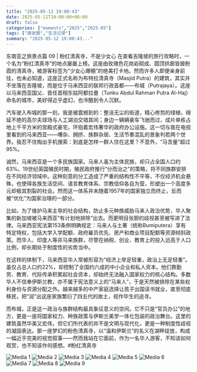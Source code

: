 ```yaml
---
title: "2025-05-12 19:00:43"
date: 2025-05-12T10:00:00+08:00
draft: false
categories: ["moments","2025","2025-05"]
tags: ["朋友圈","生活记录"]
summary: "2025-05-12 19:00:43..."
---
```


东南亚之旅景点篇 09 | 粉红清真寺，不是少女心
​
​在查看吉隆坡的旅行攻略时，一个名为“粉红清真寺”的地点屡屡上榜。这座由玫瑰色花岗岩砌成、圆顶拱廊皆披粉霞的清真寺，被游客标签为“少女心爆棚”的绝美打卡地。然而许多人即便亲身前往，也未必知道，这座正式名称为布特拉清真寺（Masjid Putra）的建筑，其实并不坐落在吉隆坡，而是位于马来西亚的联邦行政首都——布城（Putrajaya）。这座以马来西亚国父、首任首相东姑阿都拉曼（Tunku Abdul Rahman Putra Al-Haj）命名的城市，美好得近乎虚幻，也冷酷到令人沉默。

汽车驶入布城的那一刻，我是被震撼到的：整洁无尘的街道，精心修剪的绿植，绵延不绝的高尔夫球场与人工湖泊交错其间；身边一辆辆豪车飞驰而过，成片单栋占地上千平方米的宫殿式豪宅，环抱着宏伟奢华的政府办公设施。这一切与我在电视里看到的马来西亚——嘈杂、拥挤、族群杂居、生活节奏混乱的景象判若两个世界。我忍不住掏出手机搜索：到底是怎样一群人住在这里？不意外，“马含量”超过95%。

诚然，马来西亚是一个多民族国家。马来人虽为主体民族，却只占全国人口约63%。19世纪英国殖民时期，殖民政府推行“分而治之”的策略，将不同族群安排在不同经济领域中。这种刻意的分工造成了严重的结构性不平等，不仅经济机会悬殊，也使得各族生活空间、语言教育体系、宗教信仰各自为营，形塑出一个高度多元却极其割裂的社会。然而这一体系并未随着1957年的国家独立而终止，反而被“优化”为国家治理的一部分。

比如，为了维护马来主导的社会结构，防止多元种族威胁马来人政治优势，华人聚集的新加坡被马来西亚“有计划地排除”出去。而更明目张胆的歧视甚至被写进了法律。马来西亚宪法第153条例明确规定：马来人与土著（统称Bumiputera）享有特定特权，包括大学入学配额、政府雇员优先、房产和商业项目配额等资源倾斜政策。而华人、印度人等非马来族群，尽管在纳税、创业、教育上的投入远高于人口比例，却长期处于制度性的劣势当中。

在这样的体制下，马来西亚华人常被形容为“经济上举足轻重，政治上无足轻重”。虽仅占总人口约22%，却控制了全国约六成的中小企业和私人资本。他们靠勤劳、教育、代际传承积累起社会资本，却始终无法融入国家权力的核心结构。多数华人不信奉伊斯兰教，亦不属于宪法意义上的“马来人”，于是天然被排除在某些权利身份与资源分配之外。越来越多的中产家庭选择让孩子出国读书就业，直至彻底移民，把“润”出这座家族繁衍了四五代的故土，视作毕生的追寻。

而布城，正是这一政治与族群结构最具象征意义的空间。它不只是“官员办公”的地方，更是一座将国家权力、种族政策与伊斯兰美学一体化包装的政治舞台。这里的建筑虽然华美又宏伟，但它们所代表的并不是文明与现代化，更是一种制度性歧视的凝固表达。那一座梦幻的粉色清真寺，以“温和伊斯兰”的名义在湖畔绽放，构成一幅近乎完美的视觉叙事——然而我站在它面前，作为一名华人游客，不知该如何观赏，也不知该作何感想。
​
​#粉红清真寺

![Media 1](/Moments/photos/2025-05-12/202505121900430.jpg)
![Media 2](/Moments/photos/2025-05-12/202505121900431.jpg)
![Media 3](/Moments/photos/2025-05-12/202505121900432.jpg)
![Media 4](/Moments/photos/2025-05-12/202505121900433.jpg)
![Media 5](/Moments/photos/2025-05-12/202505121900434.jpg)
![Media 6](/Moments/photos/2025-05-12/202505121900435.jpg)
![Media 7](/Moments/photos/2025-05-12/202505121900436.jpg)
![Media 8](/Moments/photos/2025-05-12/202505121900437.jpg)
![Media 9](/Moments/photos/2025-05-12/202505121900438.jpg)

